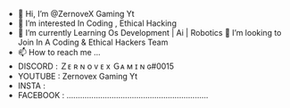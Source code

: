 - 👋 Hi, I’m @ZernoveX Gaming Yt
- 👀 I’m interested In Coding , Ethical Hacking
- 🌱 I’m currently Learning Os Development | Ai | Robotics
 💞️ I’m looking to Join In A Coding & Ethical Hackers Team
- 📫 How to reach me ... 
- DISCORD : Ｚᴇ ʀ ɴ ᴏ ᴠ ᴇ x Ｇᴀ ᴍ ɪ ɴ ɢ#0015 
- YOUTUBE : Zernovex Gaming Yt
- INSTA :
- FACEBOOK :
...............................................................
